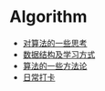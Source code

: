 # Algorithm
* [对算法的一些思考](https://github.com/islongfei/Algorithm/blob/master/thinking.md)    
* [数据结构及学习方式](https://github.com/islongfei/Algorithm/blob/master/summary/data-structure.md) 
* [算法的一些方法论](https://github.com/islongfei/Algorithm/blob/master/summary/methodology.md)
* [日常打卡](https://github.com/islongfei/Algorithm/blob/master/summary/clock-in.md)
